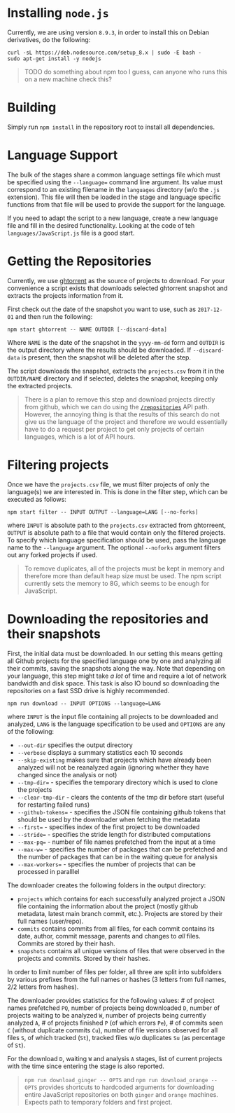 # Installing `node.js`

Currently, we are using version `8.9.3`, in order to install this on Debian derivatives, do the following:

    curl -sL https://deb.nodesource.com/setup_8.x | sudo -E bash -
    sudo apt-get install -y nodejs

> TODO do something about npm too I guess, can anyone who runs this on a new machine check this? 

# Building

Simply run `npm install` in the repository root to install all dependencies. 

# Language Support

The bulk of the stages share a common language settings file which must be specified using the `--language=` command line argument. Its value must correspond to an existing filename in the `languages` directory (w/o the `.js` extension). This file will then be loaded in the stage and language specific functions from that file will be used to provide the support for the language. 

If you need to adapt the script to a new language, create a new language file and fill in the desired functionality. Looking at the code of teh `languages/JavaScript.js` file is a good start. 

# Getting the Repositories

Currently, we use [ghtorrent](http://http://ghtorrent.org/) as the source of projects to download. For your convenience a script exists that downloads selected ghtorrent snapshot and extracts the projects information from it. 

First check out the date of the snapshot you want to use, such as `2017-12-01` and then run the following:

    npm start ghtorrent -- NAME OUTDIR [--discard-data]

Where `NAME` is the date of the snapshot in the `yyyy-mm-dd` form and `OUTDIR` is the output directory where the results should be downloaded. If `--discard-data` is present, then the snapshot will be deleted after the step. 

The script downloads the snapshot, extracts the `projects.csv` from it in the `OUTDIR/NAME` directory and if selected, deletes the snapshot, keeping only the extracted projects. 

> There is a plan to remove this step and download projects directly from github, which we can do using the [`/repositories`](https://developer.github.com/v3/repos/#list-all-public-repositories) API path. However, the annoying thing is that the results of this search do not give us the language of the project and therefore we would essentially have to do a request per project to get only projects of certain languages, which is a lot of API hours. 


# Filtering projects

Once we have the `projects.csv` file, we must filter projects of only the language(s) we are interested in. This is done in the filter step, which can be executed as follows:

    npm start filter -- INPUT OUTPUT --language=LANG [--no-forks]

where `INPUT` is absolute path to the `projects.csv` extracted from ghtorreent, `OUTPUT` is absolute path to a file that would contain only the filtered projects. To specify which language specification should be used, pass the language name to the `--language` argument. The optional `--noforks` argument filters out any forked projects if used.

> To remove duplicates, all of the projects must be kept in memory and therefore more than default heap size must be used. The npm script currently sets the memory to 8G, which seems to be enough for JavaScript. 

# Downloading the repositories and their snapshots

First, the initial data must be downloaded. In our setting this means getting all Github projects for the specified language one by one and analyzing all their commits, saving the snapshots along the way. Note that depending on your language, this step might take *a lot* of time and require a lot of network bandwidth and disk space. This task is also IO bound so downloading the repositories on a fast SSD drive is highly recommended. 

    npm run download -- INPUT OPTIONS --language=LANG

where `INPUT` is the input file containing all projects to be downloaded and analyzed, `LANG` is the language specification to be used and `OPTIONS` are any of the following:

- `--out-dir` specifies the output directory
- `--verbose` displays a summary statistics each 10 seconds
- `--skip-existing` makes sure that projects which have already been analyzed will not be reanalyzed again (ignoring whether they have changed since the analysis or not)
- `--tmp-dir=` - specifies the temporary directory which is used to clone the projects
- `--clear-tmp-dir` - clears the contents of the tmp dir before start (useful for restarting failed runs)
- `--github-tokens=` - specifies the JSON file containing github tokens that should be used by the downloader when fetching the metadata
- `--first=` - specifies index of the first project to be downloaded
- `--stride=` - specifies the stride length for distributed computations
- `--max-pq=` - number of file names prefetched from the input at a time
- `--max-w=` - specifies the number of packages that can be prefetched and the number of packages that can be in the waiting queue for analysis
- `--max-workers=` - specifies the number of projects that can be processed in paralllel

The downloader creates the following folders in the output directory:

- `projects` which contains for each successfully analyzed project a JSON file containing the information about the project (mostly github metadata, latest main branch commit, etc.). Projects are stored by their full names (user/repo).
- `commits` contains commits from all files, for each commit contains its date, author, commit message, parents and changes to *all* files. Commits are stored by their hash. 
- `snapshots` contains all unique versions of files that were observed in the projects and commits. Stored by their hashes.

In order to limit number of files per folder, all three are split into subfolders by various prefixes from the full names or hashes (3 letters from full names, 2/2 letters from hashes). 

The downloader provides statistics for the following values:  # of project names prefetched `PQ`, number of projects being downloaded `D`, number of projects waiting to be analyzed `W`, number of projects being currently analyzed `A`, # of projects finished `P` (of which errors `Pe`), # of commits seen `C` (without duplicate commits `Cu`), number of file versions observed for all files `S`, of which tracked (`St`), tracked files w/o duplicates `Su` (as percentage of `St`).

For the download `D`, waiting `W` and analysis `A` stages, list of current projects with the time since entering the stage is also reported. 

> `npm run download_ginger -- OPTS` and `npm run download_orange -- OPTS` provides shortcuts to hardcoded arguments for downloading entire JavaScript repositories on both `ginger` and `orange` machines. Expects path to temporary folders and first project. 









